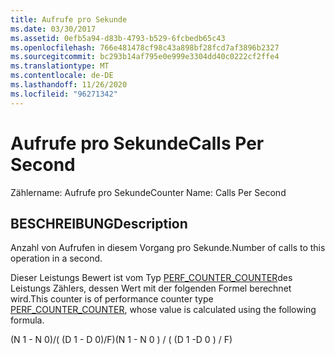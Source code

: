 ```yaml
---
title: Aufrufe pro Sekunde
ms.date: 03/30/2017
ms.assetid: 0efb5a94-d83b-4793-b529-6fcbedb65c43
ms.openlocfilehash: 766e481478cf98c43a898bf28fcd7af3896b2327
ms.sourcegitcommit: bc293b14af795e0e999e3304dd40c0222cf2ffe4
ms.translationtype: MT
ms.contentlocale: de-DE
ms.lasthandoff: 11/26/2020
ms.locfileid: "96271342"
---
```

# <a name="calls-per-second"></a><span data-ttu-id="5e9fe-102">Aufrufe pro Sekunde</span><span class="sxs-lookup"><span data-stu-id="5e9fe-102">Calls Per Second</span></span>

<span data-ttu-id="5e9fe-103">Zählername: Aufrufe pro Sekunde</span><span class="sxs-lookup"><span data-stu-id="5e9fe-103">Counter Name: Calls Per Second</span></span>  
  
## <a name="description"></a><span data-ttu-id="5e9fe-104">BESCHREIBUNG</span><span class="sxs-lookup"><span data-stu-id="5e9fe-104">Description</span></span>  

 <span data-ttu-id="5e9fe-105">Anzahl von Aufrufen in diesem Vorgang pro Sekunde.</span><span class="sxs-lookup"><span data-stu-id="5e9fe-105">Number of calls to this operation in a second.</span></span>  
  
 <span data-ttu-id="5e9fe-106">Dieser Leistungs Bewert ist vom Typ [PERF_COUNTER_COUNTER](/previous-versions/windows/it-pro/windows-server-2003/cc740048(v=ws.10))des Leistungs Zählers, dessen Wert mit der folgenden Formel berechnet wird.</span><span class="sxs-lookup"><span data-stu-id="5e9fe-106">This counter is of performance counter type [PERF_COUNTER_COUNTER](/previous-versions/windows/it-pro/windows-server-2003/cc740048(v=ws.10)), whose value is calculated using the following formula.</span></span>  
  
 <span data-ttu-id="5e9fe-107">(N 1 - N 0)/( (D 1 - D 0)/F)</span><span class="sxs-lookup"><span data-stu-id="5e9fe-107">(N 1 - N 0 ) / ( (D 1 -D 0 ) / F)</span></span>
